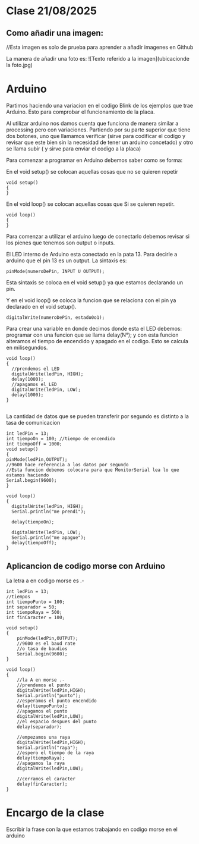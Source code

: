 # **Clase 21/08/2025**

## Como añadir una imagen:

//Esta imagen es solo de prueba para aprender a añadir imagenes en Github

La manera de añadir una foto es: ![Texto referido a la imagen](ubicacionde la foto.jpg)

# **Arduino**

Partimos haciendo una variacion en el codigo Blink de los ejemplos que trae Arduino. Esto para comprobar el funcionamiento de la placa.

Al utilizar arduino nos damos cuenta que funciona de manera similar a processing pero con variaciones. Partiendo por su parte superior que tiene dos botones, uno que llamamos verificar (sirve para codificar el codigo y revisar que este bien sin la necesidad de tener un arduino concetado) y otro se llama subir ( y sirve para enviar el codigo a la placa)

Para comenzar a programar en Arduino debemos saber como se forma:

En el void setup() se colocan aquellas cosas que no se quieren repetir 
```
void setup()
{
}
```

En el void loop() se colocan aquellas cosas que Si se quieren repetir. 

```
void loop()
{
}
```

Para comenzar a utilizar el arduino luego de conectarlo debemos revisar si los pienes que tenemos son output o inputs.

El LED interno de Arduino esta conectado en la pata 13. 
Para decirle a arduino que el pin 13 es un output. La sintaxis es:

```
pinMode(numeroDePin, INPUT U OUTPUT); 
```

Esta sintaxis se coloca en el void setup() ya que estamos declarando un pin.

Y en el void loop() se coloca la funcion que se relaciona con el pin ya declarado en el void setup().

```
digitalWrite(numeroDePin, estado0o1);
```

Para crear una variable en donde decimos donde esta el LED debemos: 
programar con una funcion que se llama delay(N°); y con esta funcion alteramos el tiempo de encendido y apagado en el codigo. Esto se calcula en  milisegundos. 

```
void loop()
{
  //prendemos el LED
  digitalWrite(ledPin, HIGH);
  delay(1000); 
  //apagamos el LED 
  digitalWrite(ledPin, LOW);
  delay(1000);
}


```

La cantidad de datos que se pueden transferir por segundo es distinto a la tasa de comunicacion 

```
int ledPin = 13;
int tiempoOn = 100; //tiempo de encendido 
int tiempoOff = 1000;
void setup() 
{
pinMode(ledPin,OUTPUT); 
//9600 hace referencia a los datos por segundo
//Esta funcion debemos colocara para que MonitorSerial lea lo que estamos haciendo
Serial.begin(9600);
}

void loop()
{
  digitalWrite(ledPin, HIGH);
  Serial.println("me prendi");

  delay(tiempoOn); 
 
  digitalWrite(ledPin, LOW);
  Serial.println("me apague");
  delay(tiempoOff);
}
```

## **Aplicancion de codigo morse con Arduino**

La letra a en codigo morse es .-

```
int ledPin = 13;
//tiempos
int tiempoPunto = 100;
int separador = 50;
int tiempoRaya = 500;
int finCaracter = 100;

void setup()
{
    pinMode(ledPin,OUTPUT);
    //9600 es el baud rate
    //o tasa de baudios
    Serial.begin(9600);
}

void loop()
{
    //la A en morse .-
    //prendemos el punto
    digitalWrite(ledPin,HIGH);
    Serial.println("punto");
    //esperamos el punto encendido
    delay(tiempoPunto);
    //apagamos el punto
    digitalWrite(ledPin,LOW);
    //el espacio despues del punto
    delay(separador);
    
    //empezamos una raya
    digitalWrite(ledPin,HIGH);
    Serial.println("raya");
    //espero el tiempo de la raya
    delay(tiempoRaya);
    //apagamos la raya
    digitalWrite(ledPin,LOW);
    
    //cerramos el caracter
    delay(finCaracter);
}
```

# **Encargo de la clase**

Escribir la frase con la que estamos trabajando en codigo morse en el arduino 

